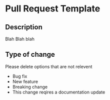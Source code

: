 # Pull Request Template
## Description
Blah Blah blah
## Type of change
Please delete options that are not relevent
* Bug fix
* New feature
* Breaking change
* This change reqires a documentation update
